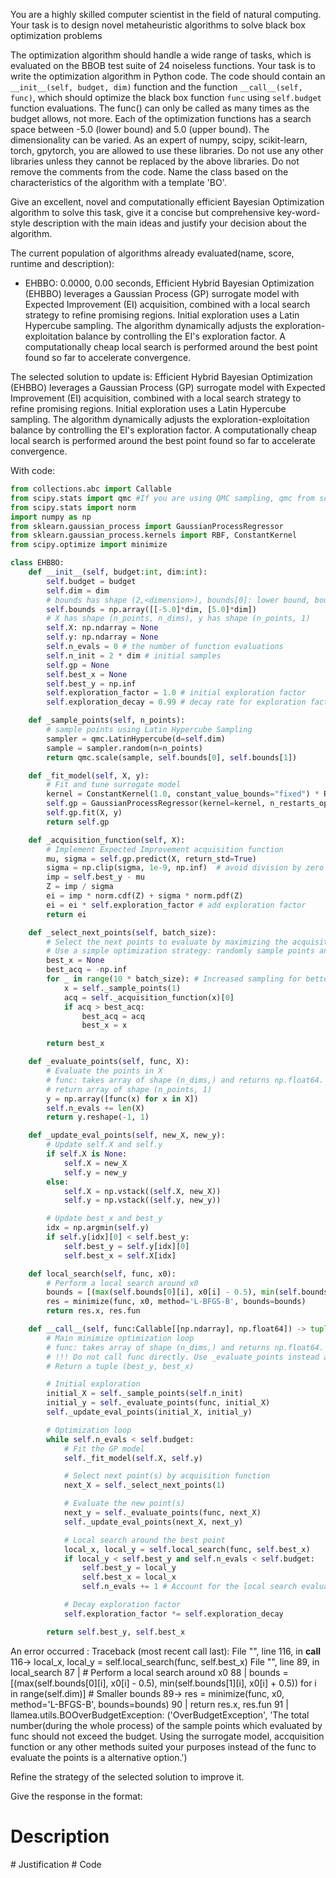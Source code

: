 You are a highly skilled computer scientist in the field of natural computing. Your task is to design novel metaheuristic algorithms to solve black box optimization problems


The optimization algorithm should handle a wide range of tasks, which is evaluated on the BBOB test suite of 24 noiseless functions. Your task is to write the optimization algorithm in Python code. The code should contain an `__init__(self, budget, dim)` function and the function `__call__(self, func)`, which should optimize the black box function `func` using `self.budget` function evaluations.
The func() can only be called as many times as the budget allows, not more. Each of the optimization functions has a search space between -5.0 (lower bound) and 5.0 (upper bound). The dimensionality can be varied.
As an expert of numpy, scipy, scikit-learn, torch, gpytorch, you are allowed to use these libraries. Do not use any other libraries unless they cannot be replaced by the above libraries.  Do not remove the comments from the code.
Name the class based on the characteristics of the algorithm with a template '<characteristics>BO'.

Give an excellent, novel and computationally efficient Bayesian Optimization algorithm to solve this task, give it a concise but comprehensive key-word-style description with the main ideas and justify your decision about the algorithm.

The current population of algorithms already evaluated(name, score, runtime and description):
- EHBBO: 0.0000, 0.00 seconds, Efficient Hybrid Bayesian Optimization (EHBBO) leverages a Gaussian Process (GP) surrogate model with Expected Improvement (EI) acquisition, combined with a local search strategy to refine promising regions. Initial exploration uses a Latin Hypercube sampling. The algorithm dynamically adjusts the exploration-exploitation balance by controlling the EI's exploration factor. A computationally cheap local search is performed around the best point found so far to accelerate convergence.




The selected solution to update is:
Efficient Hybrid Bayesian Optimization (EHBBO) leverages a Gaussian Process (GP) surrogate model with Expected Improvement (EI) acquisition, combined with a local search strategy to refine promising regions. Initial exploration uses a Latin Hypercube sampling. The algorithm dynamically adjusts the exploration-exploitation balance by controlling the EI's exploration factor. A computationally cheap local search is performed around the best point found so far to accelerate convergence.


With code:
```python
from collections.abc import Callable
from scipy.stats import qmc #If you are using QMC sampling, qmc from scipy is encouraged. Remove this line if you have better alternatives.
from scipy.stats import norm
import numpy as np
from sklearn.gaussian_process import GaussianProcessRegressor
from sklearn.gaussian_process.kernels import RBF, ConstantKernel
from scipy.optimize import minimize

class EHBBO:
    def __init__(self, budget:int, dim:int):
        self.budget = budget
        self.dim = dim
        # bounds has shape (2,<dimension>), bounds[0]: lower bound, bounds[1]: upper bound
        self.bounds = np.array([[-5.0]*dim, [5.0]*dim])
        # X has shape (n_points, n_dims), y has shape (n_points, 1)
        self.X: np.ndarray = None
        self.y: np.ndarray = None
        self.n_evals = 0 # the number of function evaluations
        self.n_init = 2 * dim # initial samples
        self.gp = None
        self.best_x = None
        self.best_y = np.inf
        self.exploration_factor = 1.0 # initial exploration factor
        self.exploration_decay = 0.99 # decay rate for exploration factor

    def _sample_points(self, n_points):
        # sample points using Latin Hypercube Sampling
        sampler = qmc.LatinHypercube(d=self.dim)
        sample = sampler.random(n=n_points)
        return qmc.scale(sample, self.bounds[0], self.bounds[1])

    def _fit_model(self, X, y):
        # Fit and tune surrogate model
        kernel = ConstantKernel(1.0, constant_value_bounds="fixed") * RBF(length_scale=1.0, length_scale_bounds="fixed")
        self.gp = GaussianProcessRegressor(kernel=kernel, n_restarts_optimizer=0, alpha=1e-5) # Reduced restarts for efficiency
        self.gp.fit(X, y)
        return self.gp

    def _acquisition_function(self, X):
        # Implement Expected Improvement acquisition function
        mu, sigma = self.gp.predict(X, return_std=True)
        sigma = np.clip(sigma, 1e-9, np.inf)  # avoid division by zero
        imp = self.best_y - mu
        Z = imp / sigma
        ei = imp * norm.cdf(Z) + sigma * norm.pdf(Z)
        ei = ei * self.exploration_factor # add exploration factor
        return ei

    def _select_next_points(self, batch_size):
        # Select the next points to evaluate by maximizing the acquisition function
        # Use a simple optimization strategy: randomly sample points and choose the best one
        best_x = None
        best_acq = -np.inf
        for _ in range(10 * batch_size): # Increased sampling for better exploration
            x = self._sample_points(1)
            acq = self._acquisition_function(x)[0]
            if acq > best_acq:
                best_acq = acq
                best_x = x

        return best_x

    def _evaluate_points(self, func, X):
        # Evaluate the points in X
        # func: takes array of shape (n_dims,) and returns np.float64.
        # return array of shape (n_points, 1)
        y = np.array([func(x) for x in X])
        self.n_evals += len(X)
        return y.reshape(-1, 1)

    def _update_eval_points(self, new_X, new_y):
        # Update self.X and self.y
        if self.X is None:
            self.X = new_X
            self.y = new_y
        else:
            self.X = np.vstack((self.X, new_X))
            self.y = np.vstack((self.y, new_y))

        # Update best_x and best_y
        idx = np.argmin(self.y)
        if self.y[idx][0] < self.best_y:
            self.best_y = self.y[idx][0]
            self.best_x = self.X[idx]

    def local_search(self, func, x0):
        # Perform a local search around x0
        bounds = [(max(self.bounds[0][i], x0[i] - 0.5), min(self.bounds[1][i], x0[i] + 0.5)) for i in range(self.dim)]  # Smaller bounds
        res = minimize(func, x0, method='L-BFGS-B', bounds=bounds)
        return res.x, res.fun

    def __call__(self, func:Callable[[np.ndarray], np.float64]) -> tuple[np.float64, np.array]:
        # Main minimize optimization loop
        # func: takes array of shape (n_dims,) and returns np.float64.
        # !!! Do not call func directly. Use _evaluate_points instead and be aware of the budget when calling it. !!!
        # Return a tuple (best_y, best_x)

        # Initial exploration
        initial_X = self._sample_points(self.n_init)
        initial_y = self._evaluate_points(func, initial_X)
        self._update_eval_points(initial_X, initial_y)

        # Optimization loop
        while self.n_evals < self.budget:
            # Fit the GP model
            self._fit_model(self.X, self.y)

            # Select next point(s) by acquisition function
            next_X = self._select_next_points(1)

            # Evaluate the new point(s)
            next_y = self._evaluate_points(func, next_X)
            self._update_eval_points(next_X, next_y)

            # Local search around the best point
            local_x, local_y = self.local_search(func, self.best_x)
            if local_y < self.best_y and self.n_evals < self.budget:
                self.best_y = local_y
                self.best_x = local_x
                self.n_evals += 1 # Account for the local search evaluation

            # Decay exploration factor
            self.exploration_factor *= self.exploration_decay

        return self.best_y, self.best_x

```
An error occurred : Traceback (most recent call last):
  File "<EHBBO>", line 116, in __call__
 116->             local_x, local_y = self.local_search(func, self.best_x)
  File "<EHBBO>", line 89, in local_search
  87 |         # Perform a local search around x0
  88 |         bounds = [(max(self.bounds[0][i], x0[i] - 0.5), min(self.bounds[1][i], x0[i] + 0.5)) for i in range(self.dim)]  # Smaller bounds
  89->         res = minimize(func, x0, method='L-BFGS-B', bounds=bounds)
  90 |         return res.x, res.fun
  91 | 
llamea.utils.BOOverBudgetException: ('OverBudgetException', 'The total number(during the whole process) of the sample points which evaluated by func should not exceed the budget. Using the surrogate model, accquisition function or any other methods suited your purposes instead of the func to evaluate the points is a alternative option.')


Refine the strategy of the selected solution to improve it.



Give the response in the format:
# Description 
<description>
# Justification 
<justification for the key components of the algorithm or the changes made>
# Code 
<code>

